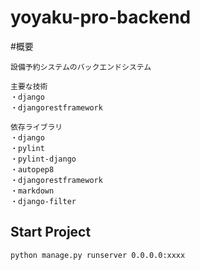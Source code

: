 # yoyaku-pro-backend

#概要
```
設備予約システムのバックエンドシステム

主要な技術
・django
・djangorestframework

依存ライブラリ
・django
・pylint
・pylint-django
・autopep8
・djangorestframework
・markdown       
・django-filter
```

## Start Project
```
python manage.py runserver 0.0.0.0:xxxx
```
